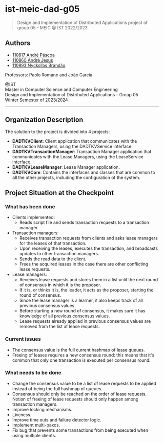 # ist-meic-dad-g05

> Design and Implementation of Distributed Applications project of group 05 - MEIC @ IST 2022/2023.

## Authors

- [110817 André Páscoa](https://github.com/devandrepascoa)
- [110860 André Jesus](https://github.com/andre-j3sus)
- [110893 Nyckollas Brandão](https://github.com/Nyckoka)

Professors: Paolo Romano and João Garcia

@IST<br>
Master in Computer Science and Computer Engineering<br>
Design and Implementation of Distributed Applications - Group 05<br>
Winter Semester of 2023/2024

---

## Organization Description

The solution to the project is divided into 4 projects:

* **DADTKVClient**: Client application that communicates with the Transaction Managers, using the DADTKVService
  interface.
* **DADTKVTransactionManager**: Transaction Manager application that communicates with the Lease Managers, using the
  LeaseService interface.
* **DADTKVLeaseManager**: Lease Manager application.
* **DADTKVCore**: Contains the interfaces and classes that are common to all the other projects, including the
  configuration of the system.

## Project Situation at the Checkpoint

### What has been done

- Clients implemented:
    * Reads script file and sends transaction requests to a transaction manager.
- Transaction managers:
    * Receives transaction requests from clients and asks lease managers for the leases of that transaction.
    * Upon receiving the leases, executes the transaction, and broadcasts updates to other transaction managers.
    * Sends the read data to the client.
    * Frees the acquired leases in the case there are other conflicting lease requests.
- Lease managers:
    * Receives lease requests and stores them in a list until the next round of consensus in which it is the proposer.
    * If it is, or thinks it is, the leader, it acts as the proposer, starting the round of consensus.
    * Since the lease manager is a learner, it also keeps track of all previous consensus values.
    * Before starting a new round of consensus, it makes sure it has knowledge of all previous consensus values.
    * Lease requests already applied in previous consensus values are removed from the list of lease requests.

### Current issues

- The consensus value is the full current hashmap of lease queues.
- Freeing of leases requires a new consensus round: this means that it's common that only one transaction is executed
  per consensus round.

### What needs to be done

- Change the consensus value to be a list of lease requests to be applied instead of being the full hashmap of queues.
- Consensus should only be reached on the order of lease requests. Notion of freeing of lease requests should only happen
  among transaction managers.
- Improve locking mechanisms.
- Liveness.
- Improve time outs and failure detector logic.
- Implement multi-paxos.
- Fix bug that prevents some transactions from being executed when using multiple clients.